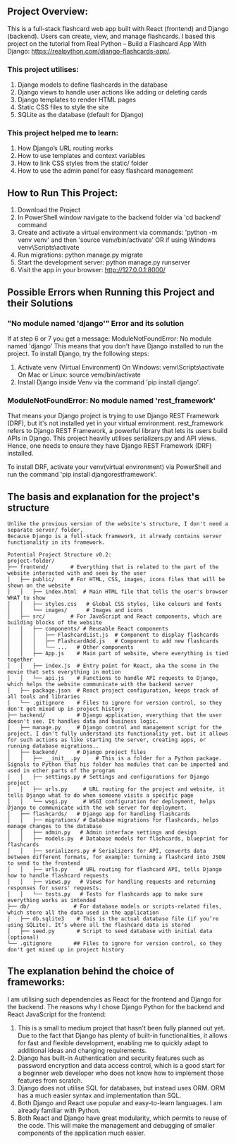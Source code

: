 ## Project Overview:
This is a full-stack flashcard web app built with React (frontend) and Django (backend). Users can create, view, and manage flashcards.
I based this project on the tutorial from Real Python – Build a Flashcard App With Django: https://realpython.com/django-flashcards-app/.

### This project utilises:
1. Django models to define flashcards in the database
2. Django views to handle user actions like adding or deleting cards
3. Django templates to render HTML pages
4. Static CSS files to style the site
5. SQLite as the database (default for Django)

### This project helped me to learn:
1. How Django’s URL routing works
2. How to use templates and context variables
3. How to link CSS styles from the static/ folder
4. How to use the admin panel for easy flashcard management


## How to Run This Project:
1. Download the Project 
2. In PowerShell window navigate to the backend folder via 'cd backend' command
3. Create and activate a virtual environment via commands:
'python -m venv venv' and then
 'source venv/bin/activate'
 OR if using Windows
 venv\Scripts\activate
5. Run migrations:
python manage.py migrate
6. Start the development server:
python manage.py runserver
7. Visit the app in your browser:
http://127.0.0.1:8000/

## Possible Errors when Running this Project and their Solutions
### "No module named 'django'" Error and its solution
If at step 6 or 7 you get a message: ModuleNotFoundError: No module named 'django'
This means that you don't have Django installed to run the project. To install Django, try the following steps:
1. Activate venv (Virtual Environment)
 On Windows: venv\Scripts\activate
 On Mac or Linux: source venv/bin/activate
2. Install Django inside Venv via the command 'pip install django'.

### ModuleNotFoundError: No module named 'rest_framework'
That means your Django project is trying to use Django REST Framework (DRF), but it's not installed yet in your virtual environment.
rest_framework refers to Django REST Framework, a powerful library that lets its users build APIs in Django.
This project heavily utilises serializers.py and API views. Hence, one needs to ensure they have Django REST Framework (DRF) installed.

To install DRF, activate your venv(virtual environment) via PowerShell and run the command 'pip install djangorestframework'.

## The basis and explanation for the project's structure
```
Unlike the previous version of the website's structure, I don't need a separate server/ folder,
Because Django is a full-stack framework, it already contains server functionality in its framework.

Potential Project Structure v0.2:
project-folder/
├── frontend/       # Everything that is related to the part of the website interacted with and seen by the user
│   ├── public/     # For HTML, CSS, images, icons files that will be shown on the website
│   │   ├── index.html  # Main HTML file that tells the user's browser WHAT to show
│   │   ├── styles.css   # Global CSS styles, like colours and fonts
│   │   └── images/      # Images and icons
│   ├── src/        # For JavaScript and React components, which are building blocks of the website
│   │   ├── components/ # Reusable React components
│   │   │   ├── FlashcardList.js  # Component to display flashcards
│   │   │   ├── FlashcardAdd.js   # Component to add new flashcards
│   │   │   └── ...   # Other components
│   │   ├── App.js    # Main part of website, where everything is tied together
│   │   ├── index.js  # Entry point for React, aka the scene in the movie that sets everything in motion
│   │   └── api.js    # Functions to handle API requests to Django, which helps the website communicate with the backend server
│   ├── package.json  # React project configuration, keeps track of all tools and libraries
│   └── .gitignore    # Files to ignore for version control, so they don't get mixed up in project history
├── backend/          # Django application, everything that the user doesn't see. It handles data and business logic.
│   ├── manage.py     # Django control and management script for the project. I don't fully understand its functionality yet, but it allows for such actions as like starting the server, creating apps, or running database migrations..
│   ├── backend/      # Django project files
│   │   ├── __init__.py     # This is a folder for a Python package. Signals to Python that his folder has modules that can be imported and used in other parts of the program
│   │   ├── settings.py # Settings and configurations for Django project
│   │   ├── urls.py     # URL routing for the project and website, it tells Django what to do when someone visits a specific page
│   │   └── wsgi.py     # WSGI configuration for deployment, helps Django to communicate with the web server for deployment.
│   ├── flashcards/   # Django app for handling flashcards
│   │   ├── migrations/ # Database migrations for flashcards, helps manage changes to the database
│   │   ├── admin.py   # Admin interface settings and design
│   │   ├── models.py  # Database models for flashcards, blueprint for flashcards
│   │   ├── serializers.py # Serializers for API, converts data between different formats, for example: turning a flashcard into JSON to send to the frontend
│   │   ├── urls.py    # URL routing for flashcard API, tells Django how to handle flashcard requests
│   │   ├── views.py   # Views for handling requests and returning responses for users' requests. 
│   │   └── tests.py   # Tests for flashcards app to make sure everything works as intended
├── db/              # For database models or scripts-related files, which store all the data used in the application
│   ├── db.sqlite3    # This is the actual database file (if you’re using SQLite). It’s where all the flashcard data is stored
│   ├── seed.py       # Script to seed database with initial data (optional)
└── .gitignore       ## Files to ignore for version control, so they don't get mixed up in project history
```

## The explanation behind the choice of frameworks: 
I am utilising such dependencies as React for the frontend and Django for the backend. 
The reasons why I chose Django Python for the backend and React JavaScript for the frontend: 

1. This is a small to medium project that hasn't been fully planned out yet. Due to the fact that Django has plenty of built-in functionalities, it allows for fast and flexible development, enabling me to quickly adapt to additional ideas and changing requirements. 
2. Django has built-in Authentication and security features such as password encryption and data access control, which is a good start for a beginner web developer who does not know how to implement those features from scratch. 
3. Django does not utilise SQL for databases, but instead uses ORM. ORM has a much easier syntax and implementation than SQL.
4. Both Django and React use popular and easy-to-learn languages. I am already familiar with Python.
5. Both React and Django have great modularity, which permits to reuse of the code. This will make the management and debugging of smaller components of the application much easier.
